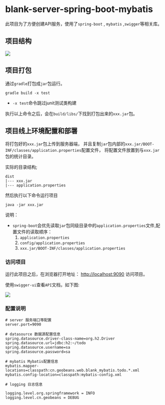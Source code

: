 
# blank-server-spring-boot-mybatis

此项目为了方便创建API服务，使用了`spring-boot` , `mybatis` ,`swigger`等相关库。

## 项目结构

<img src="http://p1.bqimg.com/567571/4ed6ff31bcb2d251.png" />

## 项目打包

通过`gradle`打包成`jar`包运行。

```shell
gradle build -x test
```

* `-x test`命令跳过junit测试类构建

执行以上命令之后，会在`build/libs/`下找到打包出来的`xxx.jar`包。

## 项目线上环境配置和部署

将打包好的`xxx.jar`包上传到服务器端，
并且复制`jar`包内部的`xxx.jar/BOOT-INF/classes/application.properties`配置文件，
将配置文件放置到与`xxx.jar`包的统计目录。

实际的目录结构;

```
dist
|--- xxx.jar
|--- application.properties
```

然后执行以下命令运行项目
```shell
java -jar xxx.jar
```

说明：

* `spring-boot`会优先读取`jar`包同级目录中的`application.properties`文件,配置文件的读取顺序：
    1. `application.properties`
    1. `config/application.properties`
    1. `xxx.jar/BOOT-INF/classes/application.properties`

### 访问项目

运行此项目之后，在浏览器打开地址： [http://localhost:9090](http://localhost:9090) 访问项目。

使用`swigger-ui`查看`API`文档，如下图:

<img  src="http://p1.bqimg.com/567571/6a8c760799e9cc1f.png" />


### 配置说明

```properties
# server 服务端口等配置
server.port=9090

# datasource 数据源配置信息
spring.datasource.driver-class-name=org.h2.Driver
spring.datasource.url=jdbc:h2:~/todo
spring.datasource.username=sa
spring.datasource.password=sa

# mybatis Mybatis配置信息
mybatis.mapper-locations=classpath:cn.geobeans.web.blank_mybatis.todo.*.xml
mybatis.config-location=classpath:mybatis-config.xml

# logging 日志信息

logging.level.org.springframework = INFO
logging.level.cn.geobeans = DEBUG
```




